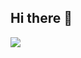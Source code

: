## Hi there 👋

<img src="https://skillicons.dev/icons?i=html,css,php,javascript,laravel,angular,vuejs,vuetify,nuxtjs,pinia,figma,git,cicd"/>